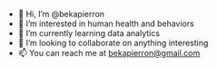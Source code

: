 - 👋 Hi, I’m @bekapierron
- 👀 I’m interested in human health and behaviors
- 🌱 I’m currently learning data analytics
- 💞️ I’m looking to collaborate on anything interesting
- 📫 You can reach me at bekapierron@gmail.com

<!---
bekapierron/bekapierron is a ✨ special ✨ repository because its `README.md` (this file) appears on your GitHub profile.
You can click the Preview link to take a look at your changes.
--->
